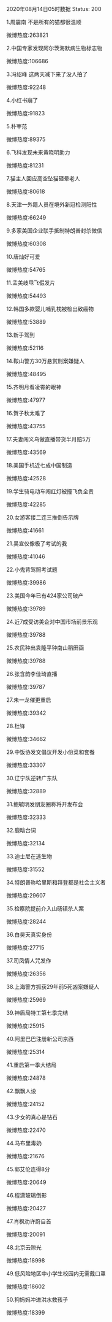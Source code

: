 2020年08月14日05时数据
Status: 200

1.周震南 不是所有的猫都很温顺

微博热度:263821

2.中国专家发现阿尔茨海默病生物标志物

微博热度:106686

3.冯绍峰 这两天减下来了没人拍了

微博热度:92248

4.小红书崩了

微博热度:91823

5.朴宰范

微博热度:89375

6.飞科发现未来黄晓明助力

微博热度:81231

7.猫主人回应高空坠猫砸晕老人

微博热度:80618

8.天津一外籍人员在境外新冠检测阳性

微博热度:66249

9.多家美国企业联手抵制特朗普封杀微信

微博热度:60308

10.唐灿好可爱

微博热度:54765

11.孟美岐甩飞假发片

微博热度:54493

12.韩国多款婴儿哺乳枕被检出致癌物

微博热度:53889

13.新手驾到

微博热度:52116

14.鞍山警方30万悬赏刑案嫌疑人

微博热度:48495

15.齐明月看凌霄的眼神

微博热度:47977

16.贺子秋太难了

微博热度:43755

17.夫妻闯义乌做直播带货半月赔5万

微博热度:43569

18.美国手机近七成中国制造

微博热度:42528

19.学生骑电动车闯红灯被撞飞负全责

微博热度:42285

20.女游客接二连三推倒告示牌

微博热度:41661

21.吴宣仪像极了考试的我

微博热度:41046

22.小鬼背驾照考试题

微博热度:39986

23.美国今年已有424家公司破产

微博热度:39789

24.近7成受访美企对中国市场前景乐观

微博热度:39788

25.农民种出袁隆平钟南山稻田画

微博热度:39788

26.张含韵李佳琦直播

微博热度:39787

27.朱一龙催更重启

微博热度:39342

28.杜锋

微博热度:34662

29.中饭协发文倡议开发小份菜和套餐

微博热度:33307

30.辽宁队逆转广东队

微博热度:32889

31.鲍毓明发朋友圈称将开发布会

微博热度:32333

32.鹿晗台词

微博热度:32134

33.迪士尼在逃生物

微博热度:31552

34.特朗普称哈里斯和拜登都是社会主义者

微博热度:29607

35.检察院提前介入山砀镇杀人案

微博热度:28244

36.白昊天真实身份

微博热度:27715

37.司凤情人咒发作

微博热度:26356

38.上海警方抓获29年前5死凶案嫌疑人

微博热度:25969

39.神盾局特工第七季完结

微博热度:25915

40.阿里巴巴注册新公司京西

微博热度:25314

41.重启第一季大结局

微博热度:24878

42.飘飘人设

微博热度:24152

43.少女的真心是钻石

微博热度:22470

44.马布里毒奶

微博热度:21676

45.郭艾伦连得8分

微博热度:20649

46.程潇玻璃倒影

微博热度:20427

47.肖枫劝许蔚自首

微博热度:20091

48.北京云隙光

微博热度:18998

49.低风险地区中小学生校园内无需戴口罩

微博热度:18602

50.狗妈妈冲进洪水救孩子

微博热度:18399


